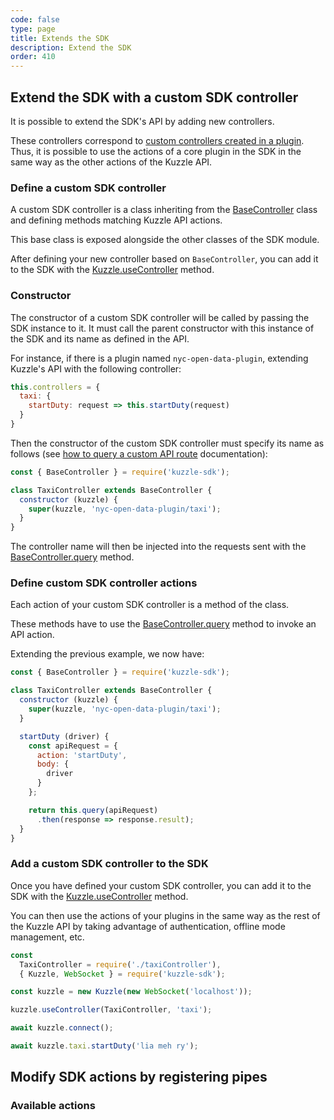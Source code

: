 ```yaml
---
code: false
type: page
title: Extends the SDK
description: Extend the SDK
order: 410
---
```


## Extend the SDK with a custom SDK controller

<SinceBadge version="6.1.1"/>

It is possible to extend the SDK's API by adding new controllers.

These controllers correspond to [custom controllers created in a plugin](/core/2/plugins/guides/controllers). Thus, it is possible to use the actions of a core plugin in the SDK in the same way as the other actions of the Kuzzle API.

### Define a custom SDK controller

A custom SDK controller is a class inheriting from the [BaseController](/sdk/js/7/core-classes/base-controller) class and defining methods matching Kuzzle API actions.

This base class is exposed alongside the other classes of the SDK module.

After defining your new controller based on `BaseController`, you can add it to the SDK with the [Kuzzle.useController](/sdk/js/7/core-classes/kuzzle/use-controller) method.

### Constructor

The constructor of a custom SDK controller will be called by passing the SDK instance to it. It must call the parent constructor with this instance of the SDK and its name as defined in the API.

For instance, if there is a plugin named `nyc-open-data-plugin`, extending Kuzzle's API with the following controller:

```js
this.controllers = {
  taxi: {
    startDuty: request => this.startDuty(request)
  }
}
```

Then the constructor of the custom SDK controller must specify its name as follows (see [how to query a custom API route](/core/2/plugins/guides/controllers#querying-plugins-controllers) documentation):

```js
const { BaseController } = require('kuzzle-sdk');

class TaxiController extends BaseController {
  constructor (kuzzle) {
    super(kuzzle, 'nyc-open-data-plugin/taxi');
  }
}
```

The controller name will then be injected into the requests sent with the [BaseController.query](/sdk/js/7/core-classes/base-controller/query) method.

### Define custom SDK controller actions

Each action of your custom SDK controller is a method of the class.

These methods have to use the [BaseController.query](/sdk/js/7/core-classes/base-controller/query) method to invoke an API action.

Extending the previous example, we now have:

```js
const { BaseController } = require('kuzzle-sdk');

class TaxiController extends BaseController {
  constructor (kuzzle) {
    super(kuzzle, 'nyc-open-data-plugin/taxi');
  }

  startDuty (driver) {
    const apiRequest = {
      action: 'startDuty',
      body: {
        driver
      }
    };

    return this.query(apiRequest)
      .then(response => response.result);
  }
}
```

### Add a custom SDK controller to the SDK

Once you have defined your custom SDK controller, you can add it to the SDK with the [Kuzzle.useController](/sdk/js/7/core-classes/kuzzle/use-controller) method.


You can then use the actions of your plugins in the same way as the rest of the Kuzzle API by taking advantage of authentication, offline mode management, etc.

```js
const
  TaxiController = require('./taxiController'),
  { Kuzzle, WebSocket } = require('kuzzle-sdk');

const kuzzle = new Kuzzle(new WebSocket('localhost'));

kuzzle.useController(TaxiController, 'taxi');

await kuzzle.connect();

await kuzzle.taxi.startDuty('lia meh ry');
```

## Modify SDK actions by registering pipes

### Available actions